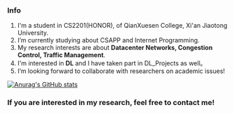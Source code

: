 ### Info
1. I'm a student in CS2201(HONOR), of QianXuesen College, Xi'an Jiaotong University.
2. I’m currently studying about CSAPP and Internet Programming.
3. My research interests are about **Datacenter Networks, Congestion Control, Traffic Management**.
4. I'm interested in **DL** and I have taken part in DL_Projects as well。
5. I’m looking forward to collaborate with researchers on academic issues!


<!--
**root-hbx/root-hbx** is a ✨ _special_ ✨ repository because its `README.md` (this file) appears on your GitHub profile.

Here are some ideas to get you started:

- 🔭 I’m currently working on ComputerScience and Technology
- 🌱 I’m currently learning CSAPP and Internet Programming...
- 👯 I’m looking to collaborate on academic issues
- 🤔 I’m looking for help with ...
- 💬 Ask me about ...
- 📫 How to reach me: XJTU_CS2201(H)
- 😄 Pronouns: ...
- ⚡ Fun fact: ...
-->
[![Anurag's GitHub stats](https://github-readme-stats.vercel.app/api?username=root-hbx&count_private=true&show_icons=true&theme=dracula)](https://github.com/anuraghazra/github-readme-stats)

### If you are interested in my research, feel free to contact me!
